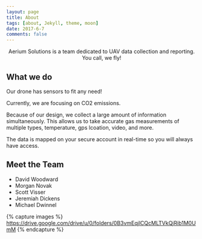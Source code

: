 ```yaml
---
layout: page
title: About
tags: [about, Jekyll, theme, moon]
date: 2017-6-7
comments: false
---
```

    
<center>Aerium Solutions is a team dedicated to UAV data collection and reporting.</center>
<center>You call, we fly! </center>

## What we do
Our drone has sensors to fit any need!

Currently, we are focusing on CO2 emissions.

Because of our design, we collect a large amount of information simultaneously. This allows us to take accurate gas measurements of multiple types, temperature, gps lcoation, video, and more.

The data is mapped on your secure account in real-time so you will always have access.

## Meet the Team
* David Woodward
* Morgan Novak
* Scott Visser
* Jeremiah Dickens
* Michael Dwinnel

{% capture images %}
   https://drive.google.com/drive/u/0/folders/0B3vmEqjlCQcMLTVkQjRib1M0UmM
{% endcapture %}

